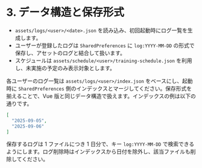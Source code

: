 # 3. データ構造と保存形式

- `assets/logs/<user>/<date>.json` を読み込み、初回起動時にログ一覧を生成します。
- ユーザーが登録したログは `SharedPreferences` に `log:YYYY-MM-DD` の形式で保存し、アセットのログと結合して扱います。
- スケジュールは `assets/schedule/<user>/training-schedule.json` を利用し、未実施の予定のみ表示対象とします。

各ユーザーのログ一覧は `assets/logs/<user>/index.json` をベースにし、起動時に `SharedPreferences` 側のインデックスとマージしてください。保存形式を揃えることで、Vue 版と同じデータ構造で扱えます。インデックスの例は以下の通りです。

```json
[
  "2025-09-05",
  "2025-09-06"
]
```

保存するログは 1 ファイルにつき 1 日分で、キー `log:YYYY-MM-DD` で検索できるようにします。ログ削除時はインデックスから日付を除外し、該当ファイルも削除してください。
